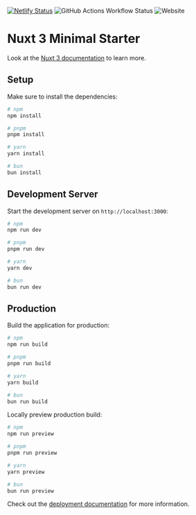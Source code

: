 [![Netlify Status](https://api.netlify.com/api/v1/badges/a2b69769-0327-452b-b9fe-130259b19f84/deploy-status)](https://app.netlify.com/sites/smartagrilab/deploys)
![GitHub Actions Workflow Status](https://img.shields.io/github/actions/workflow/status/mirajus-salehin/sal_website/codeql.yml)
![Website](https://img.shields.io/website?url=https%3A%2F%2Fsmartagrilab.netlify.app%2F)



# Nuxt 3 Minimal Starter

Look at the [Nuxt 3 documentation](https://nuxt.com/docs/getting-started/introduction) to learn more.

## Setup

Make sure to install the dependencies:

```bash
# npm
npm install

# pnpm
pnpm install

# yarn
yarn install

# bun
bun install
```

## Development Server

Start the development server on `http://localhost:3000`:

```bash
# npm
npm run dev

# pnpm
pnpm run dev

# yarn
yarn dev

# bun
bun run dev
```

## Production

Build the application for production:

```bash
# npm
npm run build

# pnpm
pnpm run build

# yarn
yarn build

# bun
bun run build
```

Locally preview production build:

```bash
# npm
npm run preview

# pnpm
pnpm run preview

# yarn
yarn preview

# bun
bun run preview
```

Check out the [deployment documentation](https://nuxt.com/docs/getting-started/deployment) for more information.
